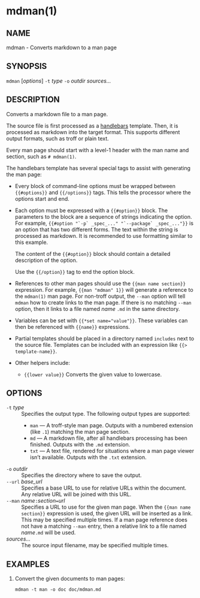 # mdman(1)

## NAME

mdman - Converts markdown to a man page

## SYNOPSIS

`mdman` [_options_] `-t` _type_ `-o` _outdir_ _sources..._

## DESCRIPTION

Converts a markdown file to a man page.

The source file is first processed as a [handlebars](https://handlebarsjs.com/)
template. Then, it is processed as markdown into the target format. This
supports different output formats, such as troff or plain text.

Every man page should start with a level-1 header with the man name and section,
such as `# mdman(1)`.

The handlebars template has several special tags to assist with generating the
man page:

- Every block of command-line options must be wrapped between `{{#options}}` and
  `{{/options}}` tags. This tells the processor where the options start and end.
- Each option must be expressed with a `{{#option}}` block. The parameters to
  the block are a sequence of strings indicating the option. For example,
  ``{{#option "`-p` _spec_..." "`--package` _spec_..."}}`` is an option that has
  two different forms. The text within the string is processed as markdown. It
  is recommended to use formatting similar to this example.

  The content of the `{{#option}}` block should contain a detailed description
  of the option.

  Use the `{{/option}}` tag to end the option block.
- References to other man pages should use the `{{man name section}}`
  expression. For example, `{{man "mdman" 1}}` will generate a reference to the
  `mdman(1)` man page. For non-troff output, the `--man` option will tell
  `mdman` how to create links to the man page. If there is no matching `--man`
  option, then it links to a file named _name_ `.md` in the same directory.
- Variables can be set with `{{*set name="value"}}`. These variables can then be
  referenced with `{{name}}` expressions.
- Partial templates should be placed in a directory named `includes` next to the
  source file. Templates can be included with an expression like
  `{{> template-name}}`.
- Other helpers include:
  - `{{lower value}}` Converts the given value to lowercase.

## OPTIONS

<dl>

<dt class="option-term" id="option-mdman--t"><a class="option-anchor" href="#option-mdman--t"></a><code>-t</code> <em>type</em></dt>
<dd class="option-desc">Specifies the output type. The following output types are supported:</p>
<ul>
<li><code>man</code> — A troff-style man page. Outputs with a numbered extension (like
<code>.1</code>) matching the man page section.</li>
<li><code>md</code> — A markdown file, after all handlebars processing has been finished.
Outputs with the <code>.md</code> extension.</li>
<li><code>txt</code> — A text file, rendered for situations where a man page viewer isn’t
available. Outputs with the <code>.txt</code> extension.</li>
</ul></dd>

<dt class="option-term" id="option-mdman--o"><a class="option-anchor" href="#option-mdman--o"></a><code>-o</code> <em>outdir</em></dt>
<dd class="option-desc">Specifies the directory where to save the output.</dd>

<dt class="option-term" id="option-mdman---url"><a class="option-anchor" href="#option-mdman---url"></a><code>--url</code> <em>base_url</em></dt>
<dd class="option-desc">Specifies a base URL to use for relative URLs within the document. Any
relative URL will be joined with this URL.</dd>

<dt class="option-term" id="option-mdman---man"><a class="option-anchor" href="#option-mdman---man"></a><code>--man</code> <em>name</em><code>:</code><em>section</em><code>=</code><em>url</em></dt>
<dd class="option-desc">Specifies a URL to use for the given man page. When the <code>{{man name section}}</code> expression is used, the given URL will be inserted as a link. This
may be specified multiple times. If a man page reference does not have a
matching <code>--man</code> entry, then a relative link to a file named <em>name</em><code>.md</code> will
be used.</dd>

<dt class="option-term" id="option-mdman-sources…"><a class="option-anchor" href="#option-mdman-sources…"></a><em>sources…</em></dt>
<dd class="option-desc">The source input filename, may be specified multiple times.</dd>

</dl>

## EXAMPLES

1. Convert the given documents to man pages:

       mdman -t man -o doc doc/mdman.md
